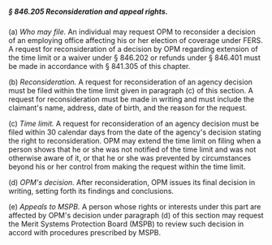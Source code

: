 ##### § 846.205 Reconsideration and appeal rights. #####

(a) *Who may file.* An individual may request OPM to reconsider a decision of an employing office affecting his or her election of coverage under FERS. A request for reconsideration of a decision by OPM regarding extension of the time limit or a waiver under § 846.202 or refunds under § 846.401 must be made in accordance with § 841.305 of this chapter.

(b) *Reconsideration.* A request for reconsideration of an agency decision must be filed within the time limit given in paragraph (c) of this section. A request for reconsideration must be made in writing and must include the claimant's name, address, date of birth, and the reason for the request.

(c) *Time limit.* A request for reconsideration of an agency decision must be filed within 30 calendar days from the date of the agency's decision stating the right to reconsideration. OPM may extend the time limit on filing when a person shows that he or she was not notified of the time limit and was not otherwise aware of it, or that he or she was prevented by circumstances beyond his or her control from making the request within the time limit.

(d) *OPM's decision.* After reconsideration, OPM issues its final decision in writing, setting forth its findings and conclusions.

(e) *Appeals to MSPB.* A person whose rights or interests under this part are affected by OPM's decision under paragraph (d) of this section may request the Merit Systems Protection Board (MSPB) to review such decision in accord with procedures prescribed by MSPB.